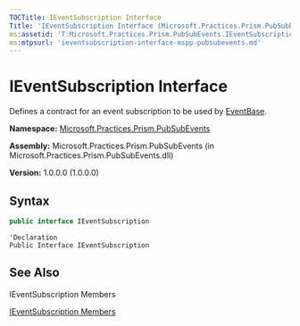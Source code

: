 ```yaml
---
TOCTitle: IEventSubscription Interface
Title: 'IEventSubscription Interface (Microsoft.Practices.Prism.PubSubEvents)'
ms:assetid: 'T:Microsoft.Practices.Prism.PubSubEvents.IEventSubscription'
ms:mtpsurl: 'ieventsubscription-interface-mspp-pubsubevents.md'
---
```


# IEventSubscription Interface

Defines a contract for an event subscription to be used by [EventBase](https://review.docs.microsoft.com/en-us/patterns-practices/reference/eventbase-class-mspp-pubsubevents).

**Namespace:** [Microsoft.Practices.Prism.PubSubEvents](https://review.docs.microsoft.com/en-us/patterns-practices/reference/mspp-pubsubevents-namespace)

**Assembly:** Microsoft.Practices.Prism.PubSubEvents (in Microsoft.Practices.Prism.PubSubEvents.dll) 

**Version:** 1.0.0.0 (1.0.0.0)

## Syntax

```C#
public interface IEventSubscription
```

```VB
'Declaration
Public Interface IEventSubscription
``` 

## See Also

IEventSubscription Members

[IEventSubscription Members](https://review.docs.microsoft.com/en-us/patterns-practices/reference/mspp-pubsubevents-namespace)